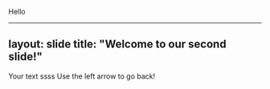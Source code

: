 Hello

---
layout: slide
title: "Welcome to our second slide!"
---
Your text ssss
Use the left arrow to go back!
